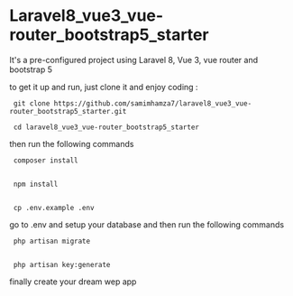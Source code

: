 # Laravel8_vue3_vue-router_bootstrap5_starter

It's a pre-configured project using Laravel 8, Vue 3, vue router and bootstrap 5

to get it up and run, just clone it and enjoy coding :

     git clone https://github.com/samimhamza7/laravel8_vue3_vue-router_bootstrap5_starter.git

     cd laravel8_vue3_vue-router_bootstrap5_starter



then run the following commands 

     composer install


     npm install


     cp .env.example .env


go to .env and setup your database and then run the following commands



     php artisan migrate


     php artisan key:generate

finally create your dream wep app
